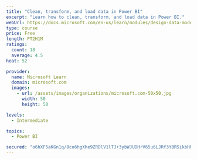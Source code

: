 ```yaml
---
title: "Clean, transform, and load data in Power BI"
excerpt: "Learn how to clean, transform, and load data in Power BI."
webUrl: https://docs.microsoft.com/en-us/learn/modules/design-data-model-power-bi/
type: course
price: Free
length: PT2H1M
ratings:
  count: 18
  average: 4.5
heat: 52

provider:
  name: Microsoft Learn
  domain: microsoft.com
  images:
    - url: /assets/images/organizations/microsoft.com-50x50.jpg
      width: 50
      height: 50

levels:
  - Intermediate

topics:
  - Power BI

secured: "o6hXF5aKGn1q/8co6hgXhe9ZRDlV1lTJ+3ybWJUDHrV65u6LJRf3YBRSikbHF9sP+ExElqbxuvDNiIXZ5Y3KOYYA950OQh5oBwC+GZzJIQfhPt+A3owIQ7FZxhY/IH3trw5FSk3Zf9aGz0HOobu18388J5mhm9yddhG9KR8wb0Tf9fqbsiOkEoCsObzPXcmT+2r+HvYaY/Ltt48R2qrydir9HqgcZqsUA/fRGJ3k01kphZgfdhTwu72Uqk4683YB86l6kQDz3XsJ0S0j+vr0YI9NJSxULcDg+JrscN9cxgmA21zN8yETUhsnZiQkYnnVZg8LM7h2Oevv9dnpyNzQMA4CEH4izIKq7ZGSEfXOYGFo3FnXjTZ8T9OzuDUaWfEa9VFlh/2GZhJoy5OrrpTYxg==;WRmjxyAaB1awJyXU6tyoZQ=="
---
```


